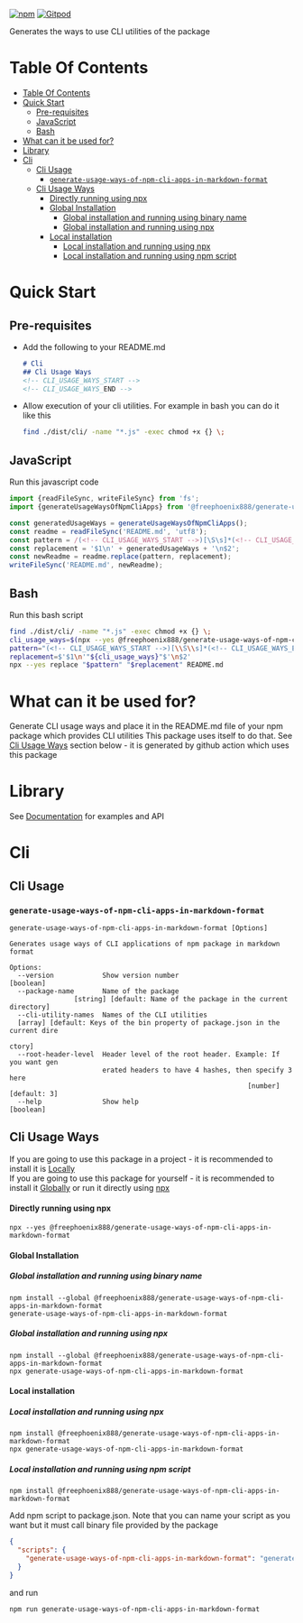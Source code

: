 [![npm](https://img.shields.io/npm/v/@freephoenix888/generate-usage-ways-of-npm-cli-apps-in-markdown-format.svg)](https://www.npmjs.com/package/@freephoenix888/generate-usage-ways-of-npm-cli-apps-in-markdown-format)
[![Gitpod](https://img.shields.io/badge/Gitpod-ready--to--code-blue?logo=gitpod)](https://gitpod.io/#https://github.com/freephoenix888/generate-usage-ways-of-npm-cli-apps-in-markdown-format) 

Generates the ways to use CLI utilities of the package

# Table Of Contents
<!-- Do not remove these comments because they are used for automatic generation -->
<!-- TABLE_OF_CONTENTS_START -->
- [Table Of Contents](#table-of-contents)
- [Quick Start](#quick-start)
  - [Pre-requisites](#pre-requisites)
  - [JavaScript](#javascript)
  - [Bash](#bash)
- [What can it be used for?](#what-can-it-be-used-for)
- [Library](#library)
- [Cli](#cli)
  - [Cli Usage](#cli-usage)
    - [`generate-usage-ways-of-npm-cli-apps-in-markdown-format`](#generate-usage-ways-of-npm-cli-apps-in-markdown-format)
  - [Cli Usage Ways](#cli-usage-ways)
      - [Directly running using npx](#directly-running-using-npx)
      - [Global Installation](#global-installation)
        - [Global installation and running using binary name](#global-installation-and-running-using-binary-name)
        - [Global installation and running using npx](#global-installation-and-running-using-npx)
      - [Local installation](#local-installation)
        - [Local installation and running using npx](#local-installation-and-running-using-npx)
        - [Local installation and running using npm script](#local-installation-and-running-using-npm-script)
<!-- TABLE_OF_CONTENTS_END -->

# Quick Start
## Pre-requisites
- Add the following to your README.md
  ```markdown
  # Cli
  ## Cli Usage Ways
  <!-- CLI_USAGE_WAYS_START -->
  <!-- CLI_USAGE_WAYS_END -->
  ```
- Allow execution of your cli utilities. For example in bash you can do it like this
  ```bash
  find ./dist/cli/ -name "*.js" -exec chmod +x {} \;
  ```
## JavaScript
Run this javascript code
```javascript
import {readFileSync, writeFileSync} from 'fs';
import {generateUsageWaysOfNpmCliApps} from '@freephoenix888/generate-usage-ways-of-npm-cli-apps-in-markdown-format';

const generatedUsageWays = generateUsageWaysOfNpmCliApps();
const readme = readFileSync('README.md', 'utf8');
const pattern = /(<!-- CLI_USAGE_WAYS_START -->)[\S\s]*(<!-- CLI_USAGE_WAYS_END -->)/;
const replacement = '$1\n' + generatedUsageWays + '\n$2';
const newReadme = readme.replace(pattern, replacement);
writeFileSync('README.md', newReadme);
```
## Bash
Run this bash script
```bash
find ./dist/cli/ -name "*.js" -exec chmod +x {} \;
cli_usage_ways=$(npx --yes @freephoenix888/generate-usage-ways-of-npm-cli-apps-in-markdown-format  --root-header-level 2)
pattern="(<!-- CLI_USAGE_WAYS_START -->)[\\S\\s]*(<!-- CLI_USAGE_WAYS_END -->)"
replacement=$'$1\n'"${cli_usage_ways}"$'\n$2'
npx --yes replace "$pattern" "$replacement" README.md
```

# What can it be used for?
Generate CLI usage ways and place it in the README.md file of your npm package which provides CLI utilities
This package uses itself to do that. See [Cli Usage Ways](#cli-usage-ways) section below - it is generated by github action which uses this package


# Library
See [Documentation] for examples and API

# Cli

## Cli Usage
<!-- CLI_HELP_START -->

### `generate-usage-ways-of-npm-cli-apps-in-markdown-format`
```
generate-usage-ways-of-npm-cli-apps-in-markdown-format [Options]

Generates usage ways of CLI applications of npm package in markdown format

Options:
  --version            Show version number                             [boolean]
  --package-name       Name of the package
                [string] [default: Name of the package in the current directory]
  --cli-utility-names  Names of the CLI utilities
  [array] [default: Keys of the bin property of package.json in the current dire
                                                                          ctory]
  --root-header-level  Header level of the root header. Example: If you want gen
                       erated headers to have 4 hashes, then specify 3 here
                                                           [number] [default: 3]
  --help               Show help                                       [boolean]
```
<!-- CLI_HELP_END -->

## Cli Usage Ways
<!-- Do not remove these comments because they are used for automatic generation -->
<!-- ACTUAL_CLI_USAGE_WAYS_START -->
If you are going to use this package in a project - it is recommended to install it is [Locally](#local-installation)  
If you are going to use this package for yourself - it is recommended to install it [Globally](#global-installation) or run it directly using [npx](#directly-running-using-npx)
#### Directly running using npx
```shell
npx --yes @freephoenix888/generate-usage-ways-of-npm-cli-apps-in-markdown-format
```

#### Global Installation
##### Global installation and running using binary name
```shell
npm install --global @freephoenix888/generate-usage-ways-of-npm-cli-apps-in-markdown-format
generate-usage-ways-of-npm-cli-apps-in-markdown-format
```

##### Global installation and running using npx
```shell
npm install --global @freephoenix888/generate-usage-ways-of-npm-cli-apps-in-markdown-format
npx generate-usage-ways-of-npm-cli-apps-in-markdown-format
```

#### Local installation

##### Local installation and running using npx
```shell
npm install @freephoenix888/generate-usage-ways-of-npm-cli-apps-in-markdown-format
npx generate-usage-ways-of-npm-cli-apps-in-markdown-format
```

##### Local installation and running using npm script
```shell
npm install @freephoenix888/generate-usage-ways-of-npm-cli-apps-in-markdown-format
```
Add npm script to package.json. Note that you can name  your script as you want but it must call binary file provided by the package
```json
{
  "scripts": {
    "generate-usage-ways-of-npm-cli-apps-in-markdown-format": "generate-usage-ways-of-npm-cli-apps-in-markdown-format"
  }
}
```
and run
```shell
npm run generate-usage-ways-of-npm-cli-apps-in-markdown-format
```
  <!-- ACTUAL_CLI_USAGE_WAYS_END -->
  


[Documentation]: https://freephoenix888.github.io/generate-usage-ways-of-npm-cli-apps-in-markdown-format/